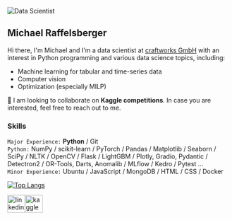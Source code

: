 ![Data Scientist](https://github.com/RAM98AUT/RAM98AUT/blob/main/banner.PNG)
## Michael Raffelsberger
Hi there, I'm Michael and I'm a data scientist at [craftworks GmbH](https://www.craftworks.ai/) with an interest in Python programming and various data science topics, including:

- Machine learning for tabular and time-series data
- Computer vision
- Optimization (especially MILP)

👯 I am looking to collaborate on **Kaggle competitions**. In case you are interested, feel free to reach out to me. 

### Skills
`Major Experience:` **Python** / Git <br/>
`Python:` NumPy / scikit-learn / PyTorch / Pandas / Matplotlib / Seaborn / SciPy / NLTK / OpenCV / Flask / LightGBM / Plotly, Gradio, Pydantic / Detectron2 / OR-Tools, Darts, Anomalib / MLflow / Kedro / Pytest ... <br/>
`Minor Experience:` Ubuntu / JavaScript / MongoDB / HTML / CSS / Docker

[![Top Langs](https://github-readme-stats.vercel.app/api/top-langs/?username=MRaffl98)](https://github.com/anuraghazra/github-readme-stats)

[<img src='https://cdn.jsdelivr.net/npm/simple-icons@3.0.1/icons/linkedin.svg' alt='linkedin' height='40'>](https://www.linkedin.com/in/michael-raffelsberger/)[<img src='https://cdn.jsdelivr.net/npm/simple-icons@3.0.1/icons/kaggle.svg' alt='kaggle' height='40'>](https://www.kaggle.com/raffelsbem98)

<!--
**RAM98AUT/RAM98AUT** is a ✨ _special_ ✨ repository because its `README.md` (this file) appears on your GitHub profile.

Here are some ideas to get you started:

- 🔭 I’m currently working on ...
- 🌱 I’m currently learning ...
- 👯 I’m looking to collaborate on ...
- 🤔 I’m looking for help with ...
- 💬 Ask me about ...
- 📫 How to reach me: ...
- 😄 Pronouns: ...
- ⚡ Fun fact: ...
-->
